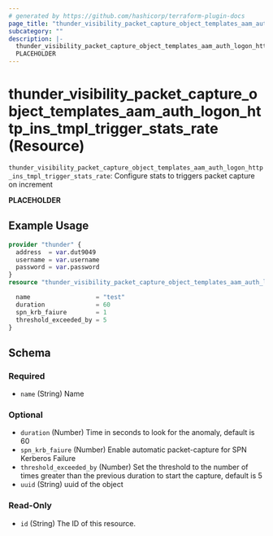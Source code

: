 ```yaml
---
# generated by https://github.com/hashicorp/terraform-plugin-docs
page_title: "thunder_visibility_packet_capture_object_templates_aam_auth_logon_http_ins_tmpl_trigger_stats_rate Resource - terraform-provider-thunder"
subcategory: ""
description: |-
  thunder_visibility_packet_capture_object_templates_aam_auth_logon_http_ins_tmpl_trigger_stats_rate: Configure stats to triggers packet capture on increment
  PLACEHOLDER
---
```


# thunder_visibility_packet_capture_object_templates_aam_auth_logon_http_ins_tmpl_trigger_stats_rate (Resource)

`thunder_visibility_packet_capture_object_templates_aam_auth_logon_http_ins_tmpl_trigger_stats_rate`: Configure stats to triggers packet capture on increment

__PLACEHOLDER__

## Example Usage

```terraform
provider "thunder" {
  address  = var.dut9049
  username = var.username
  password = var.password
}
resource "thunder_visibility_packet_capture_object_templates_aam_auth_logon_http_ins_tmpl_trigger_stats_rate" "thunder_visibility_packet_capture_object_templates_aam_auth_logon_http_ins_tmpl_trigger_stats_rate" {

  name                  = "test"
  duration              = 60
  spn_krb_faiure        = 1
  threshold_exceeded_by = 5
}
```

<!-- schema generated by tfplugindocs -->
## Schema

### Required

- `name` (String) Name

### Optional

- `duration` (Number) Time in seconds to look for the anomaly, default is 60
- `spn_krb_faiure` (Number) Enable automatic packet-capture for SPN Kerberos Failure
- `threshold_exceeded_by` (Number) Set the threshold to the number of times greater than the previous duration to start the capture, default is 5
- `uuid` (String) uuid of the object

### Read-Only

- `id` (String) The ID of this resource.


